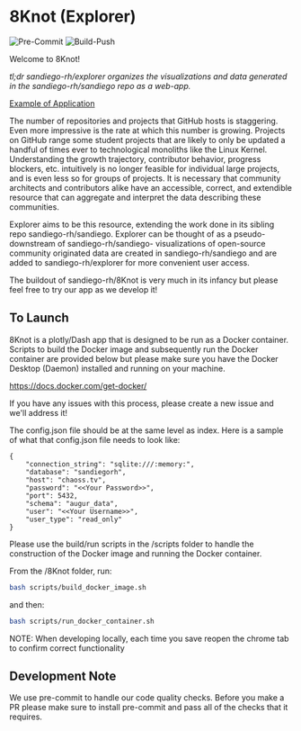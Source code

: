 # 8Knot (Explorer)

![Pre-Commit](https://github.com/JamesKunstle/explorer/actions/workflows/pre-commit.yml/badge.svg)
![Build-Push](https://github.com/JamesKunstle/explorer/actions/workflows/build-push-quay.yml/badge.svg)


Welcome to 8Knot!

*tl;dr sandiego-rh/explorer organizes the visualizations and data generated in the sandiego-rh/sandiego repo as a web-app.*

[Example of Application](https://eightknot.osci.io/)

The number of repositories and projects that GitHub hosts is staggering. Even more impressive is the rate at which this number is growing.
Projects on GitHub range some student projects that are likely to only be updated a handful of times ever to technological monoliths like the
Linux Kernel. Understanding the growth trajectory, contributor behavior, progress blockers, etc. intuitively is no longer feasible for individual
large projects, and is even less so for groups of projects. It is necessary that community architects and contributors alike have an accessible,
correct, and extendible resource that can aggregate and interpret the data describing these communities.

Explorer aims to be this resource, extending the work done in its sibling repo sandiego-rh/sandiego. Explorer can be thought of as a pseudo-downstream of
sandiego-rh/sandiego- visualizations of open-source community originated data are created in sandiego-rh/sandiego and are added to sandiego-rh/explorer
for more convenient user access.

The buildout of sandiego-rh/8Knot is very much in its infancy but please feel free to try our app as we develop it!

## To Launch

8Knot is a plotly/Dash app that is designed to be run as a Docker container.
Scripts to build the Docker image and subsequently run the Docker container
are provided below but please make sure you have the Docker Desktop (Daemon) installed and
running on your machine.

https://docs.docker.com/get-docker/

If you have any issues with this process, please create a new issue and we'll address it!

The config.json file should be at the same level as index. Here is a sample of what that config.json file needs to look like:
```
{
    "connection_string": "sqlite:///:memory:",
    "database": "sandiegorh",
    "host": "chaoss.tv",
    "password": "<<Your Password>>",
    "port": 5432,
    "schema": "augur_data",
    "user": "<<Your Username>>",
    "user_type": "read_only"
}

```

Please use the build/run scripts in the /scripts folder to handle the
construction of the Docker image and running the Docker container.

From the /8Knot folder, run:

```bash
bash scripts/build_docker_image.sh
```

and then:

```bash
bash scripts/run_docker_container.sh
```
NOTE: When developing locally, each time you save reopen the chrome tab to confirm correct functionality

## Development Note

We use pre-commit to handle our code quality checks. Before you make a PR please make sure to install pre-commit and pass all of the checks that it requires.
